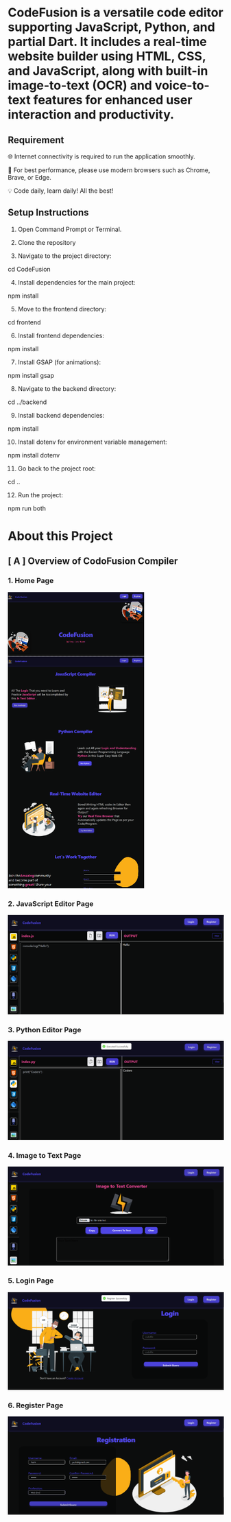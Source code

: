 # CodeFusion is a versatile code editor supporting JavaScript, Python, and partial Dart. It includes a real-time website builder using HTML, CSS, and JavaScript, along with built-in image-to-text (OCR) and voice-to-text features for enhanced user interaction and productivity.
  
  ## Requirement

🌐 Internet connectivity is required to run the application smoothly.

🧭 For best performance, please use modern browsers such as Chrome, Brave, or Edge.

💡 Code daily, learn daily! All the best!

  ## Setup Instructions 
1. Open Command Prompt or Terminal.

2. Clone the repository

3. Navigate to the project directory:

cd CodeFusion
 
4. Install dependencies for the main project:

npm install

5. Move to the frontend directory:

cd frontend

6. Install frontend dependencies:

npm install

7. Install GSAP (for animations):

npm install gsap

8. Navigate to the backend directory:

cd ../backend

9. Install backend dependencies:

npm install

10. Install dotenv for environment variable management:

npm install dotenv

11. Go back to the project root:

cd ..

12. Run the project:

npm run both

# About this Project

## [ A ] Overview of CodoFusion Compiler 
  ### 1. Home Page
  ![HomePage](./documentation/Project%20Assets/HomePage.PNG)

  ### 2. JavaScript Editor Page
  ![JavaScriptEditorPage](./documentation/Project%20Assets/JavascriptEditorPage.PNG)

  ### 3. Python Editor Page
  ![PythonEditorpage](./documentation/Project%20Assets/PythonEditorPage.PNG)

  ### 4. Image to Text Page
  ![ImageToTextPage](./documentation/Project%20Assets/Image2TextPage.PNG)

  ### 5. Login Page
  ![LoginPage](./documentation/Project%20Assets/LoginPage.PNG)

  ### 6. Register Page
  ![RegisterPage](./documentation/Project%20Assets/RegisterPage.PNG)


